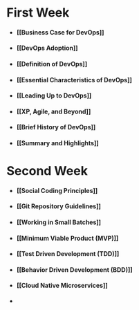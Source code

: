 # First Week
- #### [[Business Case for DevOps]]
- #### [[DevOps Adoption]]
- #### [[Definition of DevOps]]
- #### [[Essential Characteristics of DevOps]]
- #### [[Leading Up to DevOps]]
- #### [[XP, Agile, and Beyond]]
- #### [[Brief History of DevOps]]
- #### [[Summary and Highlights]]

# Second Week

- #### [[Social Coding Principles]]
- #### [[Git Repository Guidelines]]
- #### [[Working in Small Batches]]
- #### [[Minimum Viable Product (MVP)]]
- #### [[Test Driven Development (TDD)]]
- #### [[Behavior Driven Development (BDD)]]
- #### [[Cloud Native Microservices]]
- 